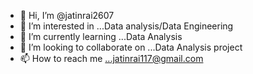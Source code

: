 - 👋 Hi, I’m @jatinrai2607
- 👀 I’m interested in ...Data analysis/Data Engineering
- 🌱 I’m currently learning ...Data Analysis
- 💞️ I’m looking to collaborate on ...Data Analysis project
- 📫 How to reach me ...jatinrai117@gmail.com

<!---
jatinrai2607/jatinrai2607 is a ✨ special ✨ repository because its `README.md` (this file) appears on your GitHub profile.
You can click the Preview link to take a look at your changes.
--->
